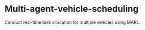 # Multi-agent-vehicle-scheduling
Conduct real-time task allocation for multiple vehicles using MARL.
